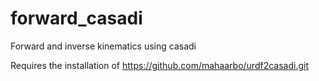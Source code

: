 # forward_casadi
Forward and inverse kinematics using casadi

Requires the installation of https://github.com/mahaarbo/urdf2casadi.git

